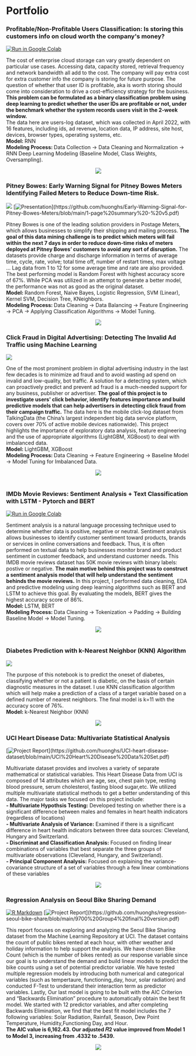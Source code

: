 # Portfolio


### Profitable/Non-Profitable Users Classification: Is storing this customers info on cloud worth the company's money?

[![Run in Google Colab](https://img.shields.io/badge/Colab-Run_in_Google_Colab-blue?logo=Google&logoColor=FDBA18)](https://colab.research.google.com/drive/1wQYXufCnR6DIdIRk7SyKkHd08eclTFY_#scrollTo=tT2zh4o3_WJj)

The cost of enterprise cloud storage can vary greatly dependent on particular use cases. Accessing data, capacity stored, retrieval frequency and network bandwidth all add to the cost. The company will pay extra cost for extra customer info the company is storing for future purpose. The question of whether that user ID is profitable, aka is worth storing should come into consideration to drive a cost-efficiency strategy for the business. <b>This problem can be formulated as a binary classification problem using deep learning to predict whether the user IDs are profitable or not, under the benchmark whether the system records users visit in the 2-week window.</b> <br /> 
The data here are users-log dataset, which was collected in April 2022, with 16 features, including ids, ad revenue, location data, IP address, site host, devices, browser types, operating systems, etc. <br /> 
<b> Model: </b> RNN <br /> 
<b> Modeling Process: </b> Data Collection -> Data Cleaning and Normalization -> RNN Deep Learning Modeling (Baseline Model, Class Weights, Oversampling).
<center><img src="/images/users-classification (2).gif"/></center>


### Pitney Bowes: Early Warning Signal for Pitney Bowes Meters Identifying Failed Meters to Reduce Down-time Risk.

[![](https://img.shields.io/badge/Jypyter-Open_Notebook-EE4C2C?logo=Jupyter)](https://github.com/huonghs/Early-Warning-Signal-for-Pitney-Bowes-Meters/blob/main/Final_Report.ipynb) [![Presentation](https://img.shields.io/badge/Presentation-salmon?)](https://github.com/huonghs/Early-Warning-Signal-for-Pitney-Bowes-Meters/blob/main/1-page%20summary%20-%20v5.pdf)

Pitney Bowes is one of the leading solution providers in Postage Meters, which allows businesses to simplify their shipping and mailing process. <b>The goal of this data mining challenge is to predict which meters will fail within the next 7 days in order to reduce down-time risks of meters deployed at Pitney Bowes’ customers to avoid any sort of disruption.</b> The datasets provide charge and discharge information in terms of average time, cycle, rate, volve; total time off, number of restart times, max voltage … Lag data from 1 to 12 for some average time and rate are also provided.<br /> 
The best performing model is Random Forest with highest accuracy score of 67%. While PCA was utilized in an attempt to generate a better model, the performance was not as good as the original dataset.<br /> 
<b> Model: </b> Random Forest, Naive Bayes, Logistic Regression, SVM (Linear), Kernel SVM, Decision Tree, KNeighbors.<br />
<b> Modeling Process: </b> Data Cleaning -> Data Balancing -> Feature Engineering -> PCA -> Applying Classification Algorithms -> Model Tuning.<br />

<center><img src="/images/pitneybowes-gif2.gif"/></center>


### Click Fraud in Digital Advertising: Detecting The Invalid Ad Traffic using Machine Learning

[![](https://img.shields.io/badge/Jypyter-Open_Notebook-EE4C2C?logo=Jupyter)](https://github.com/huonghs/adclickfraud/blob/main/Ad_Click_Fraud_Project%20(1).ipynb) 

One of the most prominent problem in digital advertising industry in the last few decades is to minimize ad fraud and to avoid wasting ad spend on invalid and low-quality, bot traffic. A solution for a detecting system, which can proactively predict and prevent ad fraud is a much-needed support for any business, publisher or advertiser. <b>The goal of this project is to investigate users' click behavior, identify features importance and build predictive models that can help advertisers in detecting click fraud from their campaign traffic.</b> The data here is the mobile click-log dataset from TalkingData (the China’s largest independent big data service platform, covers over 70% of active mobile devices nationwide). This project highlights the importance of exploratory data analysis, feature engineering and the use of appropriate algorithms (LightGBM, XGBoost) to deal with imbalanced data.<br />
<b> Model: </b> LightGBM, XGBoost<br />
<b> Modeling Process: </b> Data Cleaning -> Feature Engineering -> Baseline Model -> Model Tuning for Imbalanced Data.<br />

<center><img src="/images/clickfraud-pic5.png"/></center><br />


### IMDb Movie Reviews: Sentiment Analysis + Text Classification with LSTM - Pytorch and BERT

[![Run in Google Colab](https://img.shields.io/badge/Colab-Run_in_Google_Colab-blue?logo=Google&logoColor=FDBA18)](https://colab.research.google.com/drive/1CdSIU5Pn8ojJGegx501UcQNykBy7WbkO#scrollTo=bcSGpPdppzat)

Sentiment analysis is a natural language processing technique used to determine whether data is positive, negative or neutral. Sentiment analysis allows
businesses to identify customer sentiment toward products, brands or services in online conversations and feedback. Thus, it is often performed on textual data to help businesses monitor brand and product sentiment in customer feedback, and understand customer needs. This IMDB movie reviews dataset has 50K movie reviews with binary labels: postive or negative. <b>The main motive behind this project was to construct a sentiment analysis model that will help understand the sentiment behinds the movie reviews.</b> In this project, I performed data cleaning, EDA and predictive modeling using deep learning algorithms such as BERT and LSTM to achieve this goal. By evaluating the models, BERT gives the highest accuracy score of 86%.<br />
<b> Model: </b> LSTM, BERT<br />
<b> Modeling Process: </b> Data Cleaning -> Tokenization -> Padding -> Building Baseline Model -> Model Tuning.<br />

<center><img src="/images/Imdb-pic3.png"/></center><br />

### Diabetes Prediction with k-Nearest Neighbor (KNN) Algorithm

[![](https://img.shields.io/badge/Jypyter-Open_Notebook-EE4C2C?logo=Jupyter)](https://github.com/huonghs/PIMAIndiansDiabetesData-EDA-KNNModeling/blob/main/Diabetes-EDA%20and%20KNN%20Modeling.ipynb) 

The purpose of this notebook is to predict the oneset of diabetes, classifying whether or not a patient is diabetic, on the basis of certain diagnostic measures in the dataset. I use KNN classification algorithm which will help make a prediction of a class of a target variable based on a defined number of nearest neighbors. The final model is k=11 with the accuracy score of 76%.<br />
<b> Model: </b> k-Nearest Neighbor (KNN)<br />
<center><img src="/images/knn-pic5.png"/></center>


### UCI Heart Disease Data: Multivariate Statistical Analysis 

[![Project Report](https://img.shields.io/badge/Project_Report-blueviolet?)](https://github.com/huonghs/UCI-heart-disease-dataset/blob/main/UCI%20Heart%20Disease%20Data%20Set.pdf)

Multivariate dataset provides and involves a variety of separate mathematical or statistical variables. This Heart Disease Data from UCI is composed of 14 attributes which are age, sex, chest pain type, resting blood pressure, serum cholesterol, fasting blood sugar,etc. We utilized multiple multivariate statistical methods to get a better understanding of this data. The major tasks we focused on this project include:<br />
<b>- Multivariate Hypothsis Testing:</b> Developed testing on whether there is a significant difference between males and females in heart health indicators (regardless of locations)<br />
<b>- Multivariate Analysis of Variance:</b> Examined if there is a significant difference in heart health indicators between three data sources: Cleveland, Hungary and Switzerland.<br />
<b>- Discriminat and Classification Analysis:</b> Focused on finding linear combinations of variables that best separate the three groups of multivariate observations (Cleveland, Hungary, and Switzerland).<br />
<b>- Principal Component Analysis:</b> Focused on explaining the variance-covariance structure of a set of variables through a few linear combinations of these variables<br />
<center><img src="/images/uci-heart-disease-pic2.png"/></center>

### Regression Analysis on Seoul Bike Sharing Demand
[![R Markdown](https://img.shields.io/badge/R_-Open_RMarkdown-lightskyblue?logo=R)](https://github.com/huonghs/regression-seoul-bike-share/blob/main/9700_project_updated_v3%20(1).Rmd) [![Project Report](https://img.shields.io/badge/Project_Report-blueviolet?)](https://github.com/huonghs/regression-seoul-bike-share/blob/main/9700%20Group4%20final%20version.pdf)

This report focuses on exploring and analyzing the Seoul Bike Sharing dataset from the Machine Learning Repository at UCI. The dataset contains the count of public bikes rented at each hour, with other weather and holiday information to help support the analysis. We have chosen Bike Count (which is the number of bikes rented) as our response variable since our goal is to understand the demand and build linear models to predict the bike counts using a set of potential predictor variable. We have tested multiple regression models by introducing both numerical and categorical variables (such as tempertaure, functioning_day, hour, solar radiation) and conducted F-Test to understand their interaction term as predictor variables. Lastly, Our last model is going to be built with the AIC Criterion and “Backwards Elimination” procedure to automatically obtain the best fit model. We started with 12 predictor variables, and after completing Backwards Elimination, we find that the best fit model includes the 7 following variables: Solar Radiation, Rainfall, Season, Dew Point Temperature, Humidity,Functioning Day, and Hour. <br />
<b>The AIC value is 6,162.43. Our adjusted 𝑅2 value improved from Model 1 to Model 3, increasing from .4332 to .5439.</b><br />
<center><img src="/images/RegressionModel.png"/></center><br /> 



